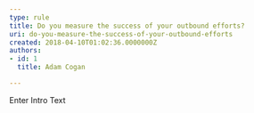 ```yaml
---
type: rule
title: Do you measure the success of your outbound efforts?
uri: do-you-measure-the-success-of-your-outbound-efforts
created: 2018-04-10T01:02:36.0000000Z
authors:
- id: 1
  title: Adam Cogan

---
```




<span class='intro'> Enter Intro Text </span>




